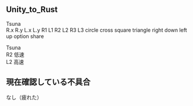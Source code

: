 ## Unity_to_Rust
Tsuna  
R.x R.y L.x L.y R1 L1 R2 L2 R3 L3 circle cross square triangle right down left up option share

Tsuna  
R2 低速  
L2 高速

## 現在確認している不具合
なし（疲れた）
